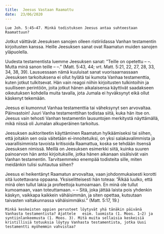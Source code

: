 ```yaml
---
title:  Jeesus Vastaan Raamattu
date:  23/06/2020
---
```


`Lue Joh. 5:45–47. Minkä todistuksen Jeesus antaa suhteestaan Raamattuun?`

Jotkut väittävät Jeesuksen sanojen olleen ristiriidassa Vanhan testamentin kirjoitusten kanssa. Heille Jeesuksen sanat ovat Raamatun muiden sanojen yläpuolella.

Uudesta testamentista luemme Jeesuksen sanat: ”Teille on opetettu – –. Mutta minä sanon teille – –.” (Matt. 5:43, 44; vrt. Matt. 5:21, 22, 27, 28, 33, 34, 38, 39). Lausuessaan nämä kuuluisat sanat vuorisaarnassaan Jeesuksen tarkoituksena ei ollut hylätä tai kumota Vanhaa testamenttia, kuten jotkut tulkitsevat. Hän vain reagoi niihin kirjoitusten tulkintoihin ja suulliseen perintöön, joita jotkut hänen aikalaisensa käyttivät saadakseen oikeutuksen kohdella muita tavalla, jota Jumala ei hyväksynyt eikä ollut käskenyt tekemään.

Jeesus ei kumonnut Vanhaa testamenttia tai väheksynyt sen arvovaltaa. Päinvastoin! Juuri Vanha testamenttihan todistaa siitä, kuka hän itse on. Jeesus vain tehosti Vanhan testamentin lausuntojen merkitystä näyttämällä, mikä niissä oli Jumalan alkuperäinen tarkoitus.

Jeesuksen auktoriteetin käyttäminen Raamatun hylkäämiseksi tai siihen, että joitakin sen osia väitetään ei-innoitetuiksi, on yksi salakavalimmista ja vaarallisimmista tavoista kritisoida Raamattua, koska se tehdään itsensä Jeesuksen nimissä. Meillä on Jeesuksen esimerkki siitä, kuinka suuren painoarvon hän antoi kirjoituksille, jotka hänen aikanaan sisälsivät vain Vanhan testamentin. Tarvitsemmeko enempää todisteita sille, miten meidänkin tulisi suhtautua siihen?

Jeesus ei heikentänyt Raamatun arvovaltaa, vaan johdonmukaisesti korotti sitä luotettavana oppaana. Yksiselitteisesti hän toteaa: ”Älkää luulko, että minä olen tullut lakia ja profeettoja kumoamaan. En minä ole tullut kumoamaan, vaan toteuttamaan. – – Sitä, joka jättää laista pois yhdenkin käskyn, vaikkapa kaikkein vähäisimmän, ja siten opettaa, kutsutaan taivasten valtakunnassa vähäisimmäksi.” (Matt. 5:17, 19.)

`Minkä keskeisten oppien perusteet löytyvät yhä tä­näkin päivänä Vanhasta testamentista? Ajattele   esim. luomista (1. Moos. 1–2) ja syntiinlankeemusta (1. Moos. 3). Mitä muita sellaisia keskeisiä kristillisiä totuuksia löytyy Vanhasta testamentista, jotka Uusi testamentti myöhemmin vahvistaa?`